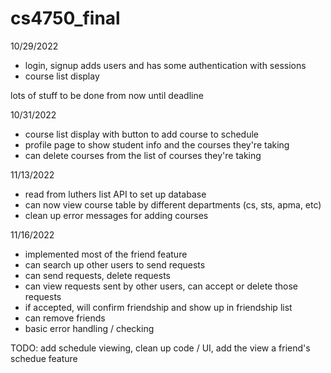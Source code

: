 # cs4750_final

10/29/2022

- login, signup adds users and has some authentication with sessions
- course list display 

lots of stuff to be done from now until deadline

10/31/2022

- course list display with button to add course to schedule
- profile page to show student info and the courses they're taking
- can delete courses from the list of courses they're taking

11/13/2022

- read from luthers list API to set up database
- can now view course table by different departments (cs, sts, apma, etc)
- clean up error messages for adding courses

11/16/2022

- implemented most of the friend feature
- can search up other users to send requests
- can send requests, delete requests
- can view requests sent by other users, can accept or delete those requests
- if accepted, will confirm friendship and show up in friendship list
- can remove friends
- basic error handling / checking

TODO: add schedule viewing, clean up code / UI, add the view a friend's schedue feature 
